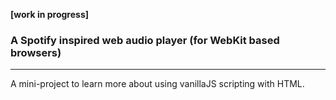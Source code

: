 **[work in progress]**

### A Spotify inspired web audio player (for WebKit based browsers)

***

A mini-project to learn more about using vanillaJS scripting with HTML.